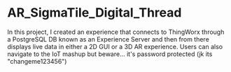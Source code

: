# AR_SigmaTile_Digital_Thread
In this project, I created an experience that connects to ThingWorx through a PostgreSQL DB known as an Experience Server and then from there displays live data in either a 2D GUI or a 3D AR experience. Users can also navigate to the IoT mashup but beware... it's password protected (jk its "changeme123456")
